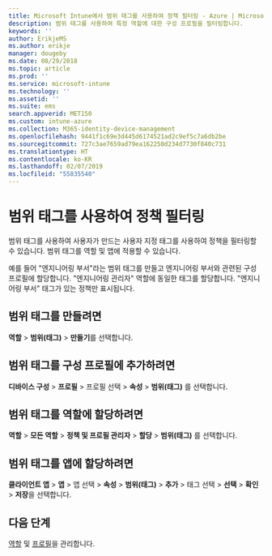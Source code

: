 ```yaml
---
title: Microsoft Intune에서 범위 태그를 사용하여 정책 필터링 - Azure | Microsoft Docs
description: 범위 태그를 사용하여 특정 역할에 대한 구성 프로필을 필터링합니다.
keywords: ''
author: ErikjeMS
ms.author: erikje
manager: dougeby
ms.date: 08/29/2018
ms.topic: article
ms.prod: ''
ms.service: microsoft-intune
ms.technology: ''
ms.assetid: ''
ms.suite: ems
search.appverid: MET150
ms.custom: intune-azure
ms.collection: M365-identity-device-management
ms.openlocfilehash: 9441f1c69e3d445d6174521ad2c9ef5c7a6db2be
ms.sourcegitcommit: 727c3ae7659ad79ea162250d234d7730f840c731
ms.translationtype: HT
ms.contentlocale: ko-KR
ms.lasthandoff: 02/07/2019
ms.locfileid: "55835540"
---
```

# <a name="use-scope-tags-to-filter-policies"></a>범위 태그를 사용하여 정책 필터링

범위 태그를 사용하여 사용자가 만드는 사용자 지정 태그를 사용하여 정책을 필터링할 수 있습니다. 범위 태그를 역할 및 앱에 적용할 수 있습니다.

예를 들어 "엔지니어링 부서"라는 범위 태그를 만들고 엔지니어링 부서와 관련된 구성 프로필에 할당합니다. "엔지니어링 관리자" 역할에 동일한 태그를 할당합니다. "엔지니어링 부서" 태그가 있는 정책만 표시됩니다.

## <a name="to-create-a-scope-tag"></a>범위 태그를 만들려면

**역할** > **범위(태그)** > **만들기**를 선택합니다.

## <a name="to-add-a-scope-tag-to-a-configuration-profile"></a>범위 태그를 구성 프로필에 추가하려면

**디바이스 구성** > **프로필** &gt; 프로필 선택 &gt; **속성** > **범위(태그)** 를 선택합니다.

## <a name="to-assign-a-scope-tag-to-a-role"></a>범위 태그를 역할에 할당하려면

**역할** > **모든 역할** > **정책 및 프로필 관리자** > **할당** > **범위(태그)** 를 선택합니다.

## <a name="to-assign-a-scope-tag-to-an-app"></a>범위 태그를 앱에 할당하려면

**클라이언트 앱** > **앱** > 앱 선택 > **속성** > **범위(태그)** > **추가** > 태그 선택 > **선택** > **확인** > **저장**을 선택합니다.


## <a name="next-steps"></a>다음 단계

[역할](role-based-access-control.md) 및 [프로필](device-profile-assign.md)을 관리합니다.


